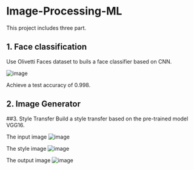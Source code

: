 # Image-Processing-ML
This project includes three part.

## 1. Face classification

Use Olivetti Faces dataset to buils a face classifier based on CNN.


![image]('https://github.com/Siyuqqq/Image-Processing-ML/blob/master/FaceClassification_CNN/olivettifaces.gif?raw=true')

Achieve a test accuracy of 0.998.



## 2. Image Generator




##3. Style Transfer
Build a style transfer based on the pre-trained model VGG16.

The input image
![image]('https://github.com/Siyuqqq/Image-Processing-ML/blob/master/StyleTrans/professor.jpg?raw=true')

The style image
![image]('https://github.com/Siyuqqq/Image-Processing-ML/blob/master/StyleTrans/Skrik.jpg?raw=true')

The output image
![image]('https://github.com/Siyuqqq/Image-Processing-ML/blob/master/StyleTrans/professor.jpg?raw=true')
